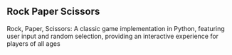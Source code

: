 ## Rock Paper Scissors
Rock, Paper, Scissors: A classic game implementation in Python, featuring user input and random selection, providing an interactive experience for players of all ages
